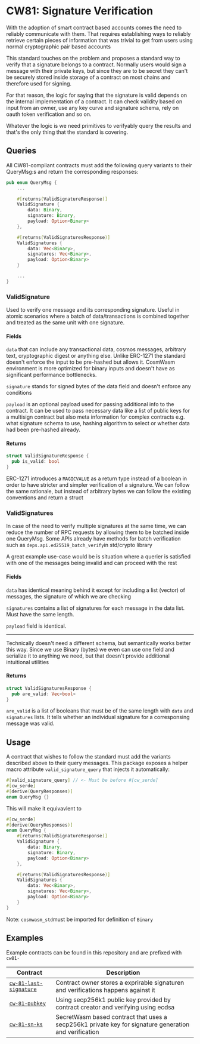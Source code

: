 # CW81: Signature Verification

With the adoption of smart contract based accounts comes the need to reliably communicate with them. That requires establishing ways to reliably retrieve certain pieces of information that was trivial to get from users using normal cryptographic pair based accounts 

This standard touches on the problem and proposes a standard way to verify that a signature belongs to a contract. Normally users would sign a message with their private keys, but since they are to be secret they can't be securely stored inside storage of a contract on most chains and therefore used for signing.

For that reason, the logic for saying that the signature is valid depends on the internal implementation of a contract. It can check validity based on input from an owner, use any key curve and signature schema, rely on oauth token verification and so on. 

Whatever the logic is we need primitives to verifyably query the results and that's the only thing that the standard is covering.


## Queries

All CW81-compliant contracts must add the following query variants to their QueryMsg:s and return the corresponding responses:


```rust
pub enum QueryMsg {
    ...

    #[returns(ValidSignatureResponse)]
    ValidSignature {
        data: Binary,
        signature: Binary,
        payload: Option<Binary>
    },

    #[returns(ValidSignaturesResponse)]
    ValidSignatures {
        data: Vec<Binary>,
        signatures: Vec<Binary>,
        payload: Option<Binary>
    }

    ...
}
```

### ValidSignature

Used to verify one message and its corresponding signature. Useful in atomic scenarios where a batch of data/transactions is combined together and treated as the same unit with one signature.

#### Fields

`data` that can include any transactional data, cosmos messages, arbitrary text, cryptographic digest or anything else. Unlike ERC-1271 the standard doesn't enforce the input to be pre-hashed but allows it. CosmWasm environment is more optimized for binary inputs and doesn't have as significant performance bottlenecks.

`signature` stands for signed bytes of the data field and doesn't enforce any conditions

`payload` is an optional payload used for passing additional info to the contract. It can be used to pass necessary data like a list of public keys for a multisign contract but also meta information for complex contracts e.g. what signature schema to use, hashing algorithm to select or whether data had been pre-hashed already.

#### Returns
```Rust 
struct ValidSignatureResponse {
  pub is_valid: bool
}
```
ERC-1271 introduces a `MAGICVALUE` as a return type instead of a boolean in order to have stricter and simpler verification of a signature. We can follow the same rationale, but instead of arbitrary bytes we can follow the existing conventions and return a struct


### ValidSignatures

In case of the need to verify multiple signatures at the same time, we can reduce the number of RPC requests by allowing them to be batched inside one QueryMsg. Some APIs already have methods for batch verification such as `deps.api.ed25519_batch_verify`in std/crypto library

A great example use-case would be is situation where a querier is satisfied with one of the messages being invalid and can proceed with the rest


#### Fields

`data` has identical meaning behind it except for including a list (vector) of messages, the signature of which we are checking

`signatures` contains a list of signatures for each message in the data list. Must have the same length.

`payload` field is identical.

***
Technically doesn't need a different schema, but semantically works better this way. Since we use Binary (bytes) we even can use one field and serialize it to anything we need, but that doesn't provide additional intuitional utilities

#### Returns
```Rust 
struct ValidSignaturesResponse {
  pub are_valid: Vec<bool>
}
```

`are_valid` is a list of booleans that must be of the same length with `data` and `signatures` lists. It tells whether an individual signature for a corresponsing message was valid.


## Usage
A contract that wishes to follow the standard must add the variants described above to their query messages. This package exposes a helper macro attribute `valid_signature_query` that injects it automatically:

```Rust
#[valid_signature_query] // <- Must be before #[cw_serde]
#[cw_serde]
#[derive(QueryResponses)]
enum QueryMsg {}
```

This will make it equivavlent to
```Rust
#[cw_serde]
#[derive(QueryResponses)]
enum QueryMsg {
    #[returns(ValidSignatureResponse)]
    ValidSignature {
        data: Binary,
        signature: Binary,
        payload: Option<Binary>
    },

    #[returns(ValidSignaturesResponse)]
    ValidSignatures {
        data: Vec<Binary>,
        signatures: Vec<Binary>,
        payload: Option<Binary>
    }
}
```


Note: `cosmwasm_std`must be imported for definition of `Binary`

## Examples
Example contracts can be found in this repository and are prefixed with `cw81-`  

| Contract                                                         | Description                                                  |
| ---------------------------------------------------------------- | ------------------------------------------------------------ |
| [`cw-81-last-signature`](/contracts/cw81-last-signature/)       | Contract owner stores a exprirable signaturen and verifications happens against it |
| [`cw-81-pubkey`](/contracts/cw81-pubkey/)                       | Using secp256k1 public key provided by contract creator and verifying using ecdsa  |
| [`cw-81-sn-ks`](/contracts/cw81-sn-ks/)                         | SecretWasm based contract that uses a secp256k1 private key for signature generation and verification |


